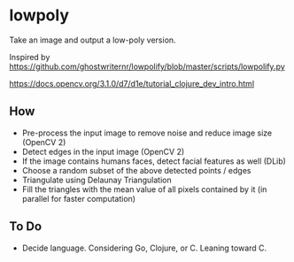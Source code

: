 # lowpoly

Take an image and output a low-poly version.

Inspired by https://github.com/ghostwriternr/lowpolify/blob/master/scripts/lowpolify.py

https://docs.opencv.org/3.1.0/d7/d1e/tutorial_clojure_dev_intro.html

## How

- Pre-process the input image to remove noise and reduce image size (OpenCV 2)
- Detect edges in the input image (OpenCV 2)
- If the image contains humans faces, detect facial features as well (DLib)
- Choose a random subset of the above detected points / edges
- Triangulate using Delaunay Triangulation
- Fill the triangles with the mean value of all pixels contained by it (in parallel for faster computation)

## To Do

- Decide language. Considering Go, Clojure, or C. Leaning toward C.

